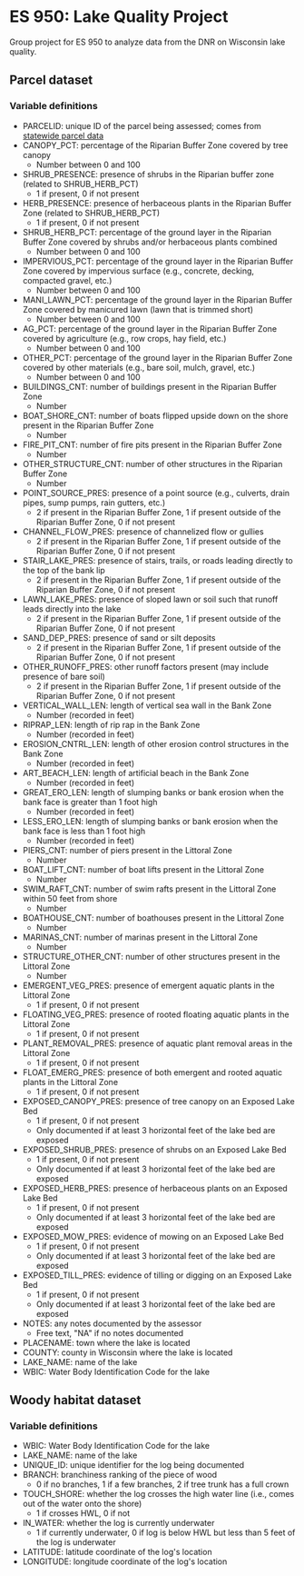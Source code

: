 # ES 950: Lake Quality Project
Group project for ES 950 to analyze data from the DNR on Wisconsin lake quality.

## Parcel dataset
### Variable definitions
* PARCELID: unique ID of the parcel being assessed; comes from [statewide parcel data](https://www.sco.wisc.edu/parcels/data/)
* CANOPY_PCT: percentage of the Riparian Buffer Zone covered by tree canopy
  * Number between 0 and 100
* SHRUB_PRESENCE: presence of shrubs in the Riparian buffer zone (related to SHRUB_HERB_PCT)
  * 1 if present, 0 if not present
* HERB_PRESENCE: presence of herbaceous plants in the Riparian Buffer Zone (related to SHRUB_HERB_PCT)
  * 1 if present, 0 if not present
* SHRUB_HERB_PCT: percentage of the ground layer in the Riparian Buffer Zone covered by shrubs and/or herbaceous plants combined
  * Number between 0 and 100
* IMPERVIOUS_PCT: percentage of the ground layer in the Riparian Buffer Zone covered by impervious surface (e.g., concrete, decking, compacted gravel, etc.)
  * Number between 0 and 100
* MANI_LAWN_PCT: percentage of the ground layer in the Riparian Buffer Zone covered by manicured lawn (lawn that is trimmed short)
  * Number between 0 and 100
* AG_PCT: percentage of the ground layer in the Riparian Buffer Zone covered by agriculture (e.g., row crops, hay field, etc.)
  * Number between 0 and 100
* OTHER_PCT: percentage of the ground layer in the Riparian Buffer Zone covered by other materials (e.g., bare soil, mulch, gravel, etc.)
  * Number between 0 and 100
* BUILDINGS_CNT: number of buildings present in the Riparian Buffer Zone
  * Number
* BOAT_SHORE_CNT: number of boats flipped upside down on the shore present in the Riparian Buffer Zone
  * Number
* FIRE_PIT_CNT: number of fire pits present in the Riparian Buffer Zone
  * Number
* OTHER_STRUCTURE_CNT: number of other structures in the Riparian Buffer Zone
  * Number
* POINT_SOURCE_PRES: presence of a point source (e.g., culverts, drain pipes, sump pumps, rain gutters, etc.)
  * 2 if present in the Riparian Buffer Zone, 1 if present outside of the Riparian Buffer Zone, 0 if not present
* CHANNEL_FLOW_PRES: presence of channelized flow or gullies
  * 2 if present in the Riparian Buffer Zone, 1 if present outside of the Riparian Buffer Zone, 0 if not present
* STAIR_LAKE_PRES: presence of stairs, trails, or roads leading directly to the top of the bank lip
  * 2 if present in the Riparian Buffer Zone, 1 if present outside of the Riparian Buffer Zone, 0 if not present
* LAWN_LAKE_PRES: presence of sloped lawn or soil such that runoff leads directly into the lake
  * 2 if present in the Riparian Buffer Zone, 1 if present outside of the Riparian Buffer Zone, 0 if not present
* SAND_DEP_PRES: presence of sand or silt deposits
  * 2 if present in the Riparian Buffer Zone, 1 if present outside of the Riparian Buffer Zone, 0 if not present
* OTHER_RUNOFF_PRES: other runoff factors present (may include presence of bare soil)
  * 2 if present in the Riparian Buffer Zone, 1 if present outside of the Riparian Buffer Zone, 0 if not present
* VERTICAL_WALL_LEN: length of vertical sea wall in the Bank Zone
  * Number (recorded in feet)
* RIPRAP_LEN: length of rip rap in the Bank Zone
  * Number (recorded in feet)
* EROSION_CNTRL_LEN: length of other erosion control structures in the Bank Zone
  * Number (recorded in feet)
* ART_BEACH_LEN: length of artificial beach in the Bank Zone
  * Number (recorded in feet)
* GREAT_ERO_LEN: length of slumping banks or bank erosion when the bank face is greater than 1 foot high
  * Number (recorded in feet)
* LESS_ERO_LEN: length of slumping banks or bank erosion when the bank face is less than 1 foot high
  * Number (recorded in feet)
* PIERS_CNT: number of piers present in the Littoral Zone
  * Number
* BOAT_LIFT_CNT: number of boat lifts present in the Littoral Zone
  * Number
* SWIM_RAFT_CNT: number of swim rafts present in the Littoral Zone within 50 feet from shore
  * Number
* BOATHOUSE_CNT: number of boathouses present in the Littoral Zone
  * Number
* MARINAS_CNT: number of marinas present in the Littoral Zone
  * Number   
* STRUCTURE_OTHER_CNT: number of other structures present in the Littoral Zone
  * Number
* EMERGENT_VEG_PRES: presence of emergent aquatic plants in the Littoral Zone
  * 1 if present, 0 if not present
* FLOATING_VEG_PRES: presence of rooted floating aquatic plants in the Littoral Zone
  * 1 if present, 0 if not present
* PLANT_REMOVAL_PRES: presence of aquatic plant removal areas in the Littoral Zone
  * 1 if present, 0 if not present
* FLOAT_EMERG_PRES: presence of both emergent and rooted aquatic plants in the Littoral Zone
  * 1 if present, 0 if not present
* EXPOSED_CANOPY_PRES: presence of tree canopy on an Exposed Lake Bed
  * 1 if present, 0 if not present
  * Only documented if at least 3 horizontal feet of the lake bed are exposed
* EXPOSED_SHRUB_PRES: presence of shrubs on an Exposed Lake Bed
  * 1 if present, 0 if not present
  * Only documented if at least 3 horizontal feet of the lake bed are exposed
* EXPOSED_HERB_PRES: presence of herbaceous plants on an Exposed Lake Bed
  * 1 if present, 0 if not present
  * Only documented if at least 3 horizontal feet of the lake bed are exposed
* EXPOSED_MOW_PRES: evidence of mowing on an Exposed Lake Bed
  * 1 if present, 0 if not present
  * Only documented if at least 3 horizontal feet of the lake bed are exposed
* EXPOSED_TILL_PRES: evidence of tilling or digging on an Exposed Lake Bed
  * 1 if present, 0 if not present
  * Only documented if at least 3 horizontal feet of the lake bed are exposed
* NOTES: any notes documented by the assessor
  * Free text, "NA" if no notes documented
* PLACENAME: town where the lake is located
* COUNTY: county in Wisconsin where the lake is located
* LAKE_NAME: name of the lake
* WBIC: Water Body Identification Code for the lake

## Woody habitat dataset
### Variable definitions
* WBIC: Water Body Identification Code for the lake
* LAKE_NAME: name of the lake
* UNIQUE_ID: unique identifier for the log being documented
* BRANCH: branchiness ranking of the piece of wood
  * 0 if no branches, 1 if a few branches, 2 if tree trunk has a full crown
* TOUCH_SHORE: whether the log crosses the high water line (i.e., comes out of the water onto the shore)
  * 1 if crosses HWL, 0 if not
* IN_WATER: whether the log is currently underwater
  * 1 if currently underwater, 0 if log is below HWL but less than 5 feet of the log is underwater
* LATITUDE: latitude coordinate of the log's location
* LONGITUDE: longitude coordinate of the log's location

